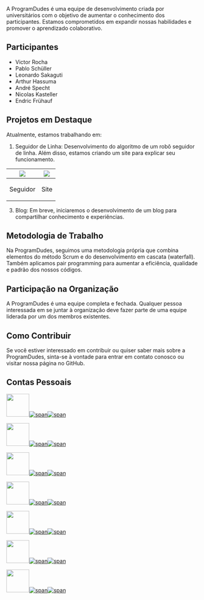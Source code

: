 A ProgramDudes é uma equipe de desenvolvimento criada por universitários com o objetivo de aumentar o conhecimento dos participantes. Estamos comprometidos em expandir nossas habilidades e promover o aprendizado colaborativo.

## Participantes

- Victor Rocha
- Pablo Schüller
- Leonardo Sakaguti
- Arthur Hassuma
- André Specht
- Nicolas Kasteller
- Endric Frühauf

## Projetos em Destaque

Atualmente, estamos trabalhando em:

1. Seguidor de Linha: Desenvolvimento do algoritmo de um robô seguidor de linha. Além disso, estamos criando um site para explicar seu funcionamento.

| <img src="https://placehold.co/1280x720/000000/FFB81C/png?text=Em%20Desenvolvimento" /> | <img src="https://placehold.co/1280x720/000000/FFB81C/png?text=Em%20Desenvolvimento" />  |
| ----- | ----- |
| <p align="center">Seguidor</p> | <p align="center">Site</p> |

3. Blog: Em breve, iniciaremos o desenvolvimento de um blog para compartilhar conhecimento e experiências.

## Metodologia de Trabalho

Na ProgramDudes, seguimos uma metodologia própria que combina elementos do método Scrum e do desenvolvimento em cascata (waterfall). Também aplicamos pair programming para aumentar a eficiência, qualidade e padrão dos nossos códigos.

## Participação na Organização

A ProgramDudes é uma equipe completa e fechada. Qualquer pessoa interessada em se juntar à organização deve fazer parte de uma equipe liderada por um dos membros existentes.

## Como Contribuir

Se você estiver interessado em contribuir ou quiser saber mais sobre a ProgramDudes, sinta-se à vontade para entrar em contato conosco ou visitar nossa página no GitHub.

## Contas Pessoais

[<img src="https://avatars.githubusercontent.com/u/97479966" width="60"/>![span](https://placehold.co/10x60/FFA500/FFA500.png)![span](https://placehold.co/220x60/000000/FFFFFF/png?text=Victor%20Rocha)](https://victorrochar.github.io)

[<img src="https://avatars.githubusercontent.com/u/86015415" width="60"/>![span](https://placehold.co/10x60/007f3f/007f3f.png)![span](https://placehold.co/220x60/000000/FFFFFF/png?text=Leonardo%20Sakaguti)](https://leosakaguti.github.io)

[<img src="https://avatars.githubusercontent.com/u/61090154" width="60"/>![span](https://placehold.co/10x60/FF0000/FF0000.png)![span](https://placehold.co/220x60/000000/FFFFFF/png?text=Arthur%20Hassuma)](https://arthurhassuma.github.io)

[<img src="https://avatars.githubusercontent.com/u/128716535" width="60"/>![span](https://placehold.co/10x60/800080/800080.png)![span](https://placehold.co/220x60/000000/FFFFFF/png?text=André%20Specht)](https://andreespecht.github.io)

[<img src="https://avatars.githubusercontent.com/u/135883850" width="60"/>![span](https://placehold.co/10x60/0000FF/0000FF.png)![span](https://placehold.co/220x60/000000/FFFFFF/png?text=Pablo%20Schüller)](https://pablitodogremio.github.io)

[<img src="https://avatars.githubusercontent.com/u/127154329" width="60"/>![span](https://placehold.co/10x60/FFFF00/FFFF00.png)![span](https://placehold.co/220x60/000000/FFFFFF/png?text=Nicolas%20Kasteller)](https://nicolaskasteller.github.io)

[<img src="https://avatars.githubusercontent.com/u/127156064" width="60"/>![span](https://placehold.co/10x60/808080/808080.png)![span](https://placehold.co/220x60/000000/FFFFFF/png?text=Endric%20Frühauf)](https://endricfruhauf.github.io)
